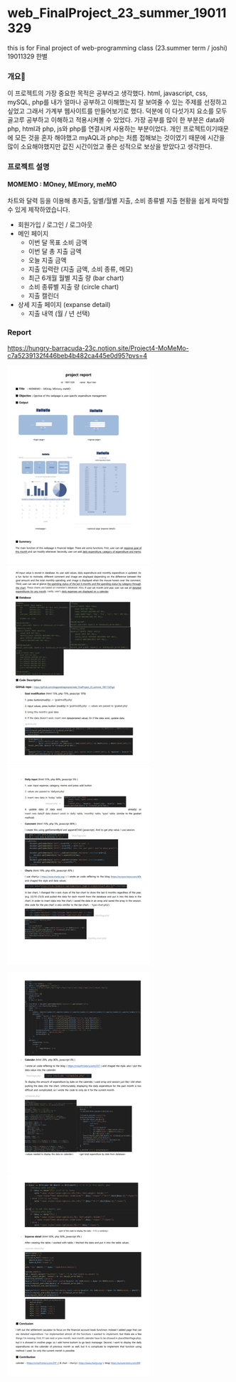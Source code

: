 # web_FinalProject_23_summer_19011329
this is for Final project of web-programming class (23.summer term / joshi) 19011329 한별

### 개요📝
이 프로젝트의 가장 중요한 목적은 공부라고 생각했다.
html, javascript, css, mySQL, php를 내가 얼마나 공부하고 이해했는지 잘 보여줄 수 있는 주제를 선정하고 싶었고 그래서 가계부 웹사이트를 만들어보기로 했다.
덕분에 이 다섯가지 요소를 모두 골고루 공부하고 이해하고 적용시켜볼 수 있었다. 
가장 공부를 많이 한 부분은 data와 php, html과 php, js와 php를 연결시켜 사용하는 부분이었다.
개인 프로젝트이기때문에 모든 것을 혼자 해야했고 myAQL과 php는 처름 접해보는 것이였기 때문에 시간을 많이 소요해야했지만 값진 시간이었고 좋은 성적으로 보상을 받았다고 생각한다.

### 프로젝트 설명
#### MOMEMO : MOney, MEmory, meMO
차트와 달력 등을 이용해 총지출, 일별/월별 지출, 소비 종류별 지출 현황을 쉽게 파악할 수 있게 제작하였습니다.
- 회원가입 / 로그인 / 로그아웃
- 메인 페이지
  - 이번 달 목표 소비 금액
  - 이번 달 총 지출 금액
  - 오늘 지출 금액
  - 지출 입력란 (지출 금액, 소비 종류, 메모)
  - 최근 6개월 월별 지출 량 (bar chart)
  - 소비 종류별 지출 량 (circle chart)
  - 지출 캘린더
- 상세 지출 페이지 (expanse detail)
  - 지출 내역 (월 / 년 선택)

### Report
https://hungry-barracuda-23c.notion.site/Project4-MoMeMo-c7a5239132f446beb4b482ca445e0d95?pvs=4
<p>
  <img width="320" height="auto" src="./contents/1.jpeg"/>
  <img width="320" height="auto" src="./contents/2.jpeg"/>
  <img width="320" height="auto" src="./contents/3.jpeg"/>
</p>
<p>
  <img width="320" height="auto" src="./contents/4.png"/>
  <img width="320" height="auto" src="./contents/5.png"/>
</p>
